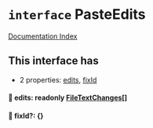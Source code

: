 # `interface` PasteEdits

[Documentation Index](../README.md)

## This interface has

- 2 properties:
[edits](#-edits-readonly-filetextchanges),
[fixId](#-fixid-)


#### 📄 edits: readonly [FileTextChanges](../private.interface.FileTextChanges/README.md)\[]



#### 📄 fixId?: \{}



